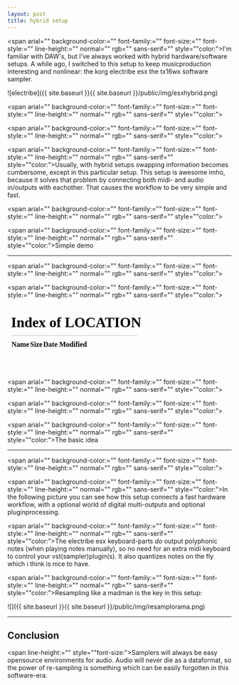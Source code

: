 ```yaml
---
layout: post
title: hybrid setup
---
```



<span arial="" background-color:="" font-family:="" font-size:="" font-style:="" line-height:="" normal="" rgb="" sans-serif="" style="\"color:">I'm familiar with DAW's, but I've always worked with hybrid hardware/software setups. A while ago, I switched to this setup to keep musicproduction interesting and nonlinear: the korg electribe esx the tx16wx software sampler.


  


![electribe]({{ site.baseurl }}{{ site.baseurl }}/public/img/esxhybrid.png)

  



<span arial="" background-color:="" font-family:="" font-size:="" font-style:="" line-height:="" normal="" rgb="" sans-serif="" style="\"color:">  




<span arial="" background-color:="" font-family:="" font-size:="" font-style:="" line-height:="" normal="" rgb="" sans-serif="" style="\"color:">  




<span arial="" background-color:="" font-family:="" font-size:="" font-style:="" line-height:="" normal="" rgb="" sans-serif="" style="\"color:">Usually, with hybrid setups swapping information becomes cumbersome, except in this particular setup. This setup is awesome imho, because it solves that problem by connecting both midi- and audio in/outputs with eachother. That causes the workflow to be very simple and fast. 



<span arial="" background-color:="" font-family:="" font-size:="" font-style:="" line-height:="" normal="" rgb="" sans-serif="" style="\"color:">  



<span arial="" background-color:="" font-family:="" font-size:="" font-style:="" line-height:="" normal="" rgb="" sans-serif="" style="\"color:">Simple demo

-------------------------------------------------------------------------------------------------------------------------------------------------------------------



<span arial="" background-color:="" font-family:="" font-size:="" font-style:="" line-height:="" normal="" rgb="" sans-serif="" style="\"color:">  




<span arial="" background-color:="" font-family:="" font-size:="" font-style:="" line-height:="" normal="" rgb="" sans-serif="" style="\"color:">  




<iframe allowfullscreen="\"\"" frameborder="\"0\"" height="\"315\"" src="\"//www.youtube.com/embed/jl9I4Zcm2pg\"" width="\"260\"">
</iframe>
<span arial="" background-color:="" font-family:="" font-size:="" font-style:="" line-height:="" normal="" rgb="" sans-serif="" style="\"color:">  




<span arial="" background-color:="" font-family:="" font-size:="" font-style:="" line-height:="" normal="" rgb="" sans-serif="" style="\"color:">  




<span arial="" background-color:="" font-family:="" font-size:="" font-style:="" line-height:="" normal="" rgb="" sans-serif="" style="\"color:">  



<span arial="" background-color:="" font-family:="" font-size:="" font-style:="" line-height:="" normal="" rgb="" sans-serif="" style="\"color:">The basic idea

----------------------------------------------------------------------------------------------------------------------------------------------------------------------



<span arial="" background-color:="" font-family:="" font-size:="" font-style:="" line-height:="" normal="" rgb="" sans-serif="" style="\"color:">  




<span arial="" background-color:="" font-family:="" font-size:="" font-style:="" line-height:="" normal="" rgb="" sans-serif="" style="\"color:">In the following picture you can see how this setup connects a fast hardware workflow, with a optional world of digital multi-outputs and optional pluginprocessing. 



<span arial="" background-color:="" font-family:="" font-size:="" font-style:="" line-height:="" normal="" rgb="" sans-serif="" style="\"color:">The electribe esx keyboard-parts *do* output polyphonic notes (when playing notes manually), so no need for an extra midi keyboard to control your vst(sampler)plugin(s). It also quantizes notes on the fly which i think is nice to have.



<span arial="" background-color:="" font-family:="" font-size:="" font-style:="" line-height:="" normal="" rgb="" sans-serif="" style="\"color:">Resampling like a madman is the key in this setup:


![]({{ site.baseurl }}{{ site.baseurl }}/public/img/resamplorama.png)

  


  


  


  
  


  


  


  


  


  


  


  


  


  


  


  


  


  


  


  


  

  

---

Conclusion
----------


  



<span line-height:="" style="\"font-size:">Samplers will always be easy opensource environments for audio. Audio will never die as a dataformat, so the power of re-sampling is something which can be easily forgotten in this software-era.

